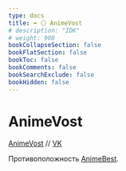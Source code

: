 ```yaml
---
type: docs
title: ➡️ ⚪️ AnimeVost
# description: "IDK"
# weight: 900
bookCollapseSection: false
bookFlatSection: false
bookToc: false
bookComments: false
bookSearchExclude: false
bookHidden: false
---
```


# AnimeVost

[AnimeVost](https://animevost.org/?nt) // [VK](https://vk.com/animevostorg?nt)

Противоположность [AnimeBest](../animebest).
